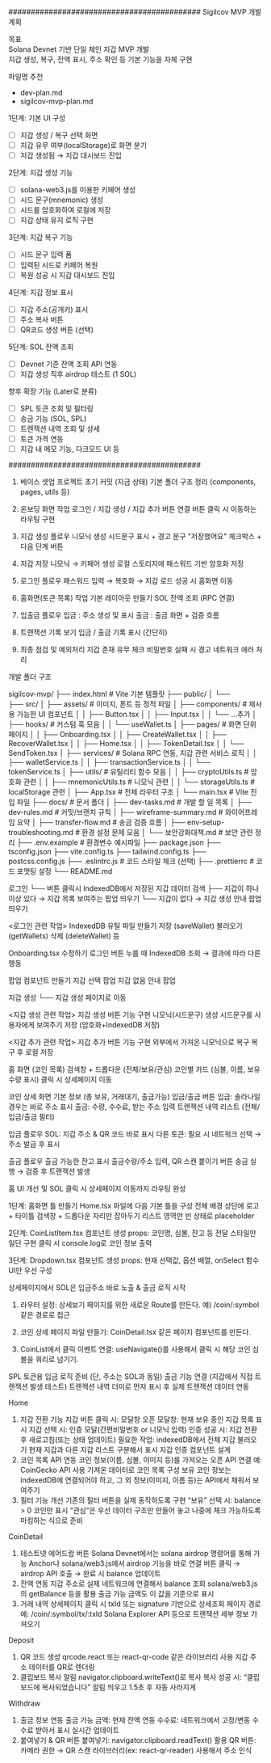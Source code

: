 ###########################################
Sigilcov MVP 개발 계획

목표  
Solana Devnet 기반 단일 체인 지갑 MVP 개발  
지갑 생성, 복구, 잔액 표시, 주소 확인 등 기본 기능을 자체 구현

파일명 추천  
- dev-plan.md
- sigilcov-mvp-plan.md

1단계: 기본 UI 구성  
- [ ] 지갑 생성 / 복구 선택 화면
- [ ] 지갑 유무 여부(localStorage)로 화면 분기
- [ ] 지갑 생성됨 → 지갑 대시보드 진입

2단계: 지갑 생성 기능  
- [ ] solana-web3.js를 이용한 키페어 생성
- [ ] 시드 문구(mnemonic) 생성
- [ ] 시드를 암호화하여 로컬에 저장
- [ ] 지갑 상태 유지 로직 구현

3단계: 지갑 복구 기능  
- [ ] 시드 문구 입력 폼
- [ ] 입력된 시드로 키페어 복원
- [ ] 복원 성공 시 지갑 대시보드 진입

4단계: 지갑 정보 표시  
- [ ] 지갑 주소(공개키) 표시
- [ ] 주소 복사 버튼
- [ ] QR코드 생성 버튼 (선택)

5단계: SOL 잔액 조회  
- [ ] Devnet 기준 잔액 조회 API 연동
- [ ] 지갑 생성 직후 airdrop 테스트 (1 SOL)

향후 확장 기능 (Later로 분류)  
- [ ] SPL 토큰 조회 및 필터링
- [ ] 송금 기능 (SOL, SPL)
- [ ] 트랜잭션 내역 조회 및 상세
- [ ] 토큰 가격 연동
- [ ] 지갑 내 메모 기능, 다크모드 UI 등

###########################################

1. 베이스 셋업
프로젝트 초기 커밋 (지금 상태)
기본 폴더 구조 정리 (components, pages, utils 등)

2. 온보딩 화면 작업
로그인 / 지갑 생성 / 지갑 추가 버튼 연결
버튼 클릭 시 이동하는 라우팅 구현

3. 지갑 생성 플로우
니모닉 생성
시드문구 표시 + 경고 문구
"저장했어요" 체크박스 + 다음 단계 버튼

4. 지갑 저장
니모닉 → 키페어 생성
로컬 스토리지에 패스워드 기반 암호화 저장

5. 로그인 플로우
패스워드 입력 → 복호화 → 지갑 로드
성공 시 홈화면 이동

6. 홈화면(토큰 목록) 작업
기본 레이아웃 만들기
SOL 잔액 조회 (RPC 연결)

7. 입출금 플로우
입금 : 주소 생성 및 표시
출금 : 출금 화면 + 검증 흐름

8. 트랜잭션 기록 보기
입금 / 출금 기록 표시 (간단히)

9. 최종 점검 및 예외처리
지갑 존재 유무 체크
비밀번호 실패 시 경고
네트워크 에러 처리

개발 폴더 구조

sigilcov-mvp/
├── index.html    # Vite 기본 템플릿
├── public/
│   └──         
├── src/
│   ├── assets/                # 이미지, 폰트 등 정적 파일
│   ├── components/            # 재사용 가능한 UI 컴포넌트
│   │   ├── Button.tsx
│   │   ├── Input.tsx
│   │   └── ...추가
│   ├── hooks/                 # 커스텀 훅 모음
│   │   └── useWallet.ts
│   ├── pages/                 # 화면 단위 페이지
│   │   ├── Onboarding.tsx
│   │   ├── CreateWallet.tsx
│   │   ├── RecoverWallet.tsx
│   │   ├── Home.tsx
│   │   ├── TokenDetail.tsx
│   │   └── SendToken.tsx
│   ├── services/              # Solana RPC 연동, 지갑 관련 서비스 로직
│   │   ├── walletService.ts
│   │   ├── transactionService.ts
│   │   └── tokenService.ts
│   ├── utils/                 # 유틸리티 함수 모음
│   │   ├── cryptoUtils.ts      # 암호화 관련
│   │   ├── mnemonicUtils.ts    # 니모닉 관련
│   │   └── storageUtils.ts     # localStorage 관련
│   ├── App.tsx                # 전체 라우터 구조
│   └── main.tsx               # Vite 진입 파일
├── docs/                      # 문서 폴더
│   ├── dev-tasks.md            # 개발 할 일 목록
│   ├── dev-rules.md            # 커밋/브랜치 규칙
│   ├── wireframe-summary.md    # 와이어프레임 요약
│   ├── transfer-flow.md        # 송금 검증 흐름
│   ├── env-setup-troubleshooting.md # 환경 설정 문제 모음
│   └── 보안강화대책.md         # 보안 관련 정리
├── .env.example                # 환경변수 예시파일
├── package.json
├── tsconfig.json
├── vite.config.ts
├── tailwind.config.ts
├── postcss.config.js
├── .eslintrc.js                # 코드 스타일 체크 (선택)
├── .prettierrc                 # 코드 포맷팅 설정
└── README.md


로그인
└── 버튼 클릭시 IndexedDB에서 저장된 지갑 데이터 검색
    ├── 지갑이 하나 이상 있다 → 지갑 목록 보여주는 팝업 띄우기
    └── 지갑이 없다 → 지갑 생성 안내 팝업 띄우기

<로그인 관련 작업>
IndexedDB 유틸 파일 만들기
    저장 (saveWallet)
    불러오기 (getWallets)
    삭제 (deleteWallet) 등

Onboarding.tsx 수정하기
    로그인 버튼 누를 때 IndexedDB 조회 → 결과에 따라 다른 행동

팝업 컴포넌트 만들기
    지갑 선택 팝업
    지갑 없음 안내 팝업

지갑 생성
└── 지갑 생성 페이지로 이동

<지갑 생성 관련 작업>
지갑 생성 버튼 기능 구현
	니모닉(시드문구) 생성
	시드문구를 사용자에게 보여주기
	저장 (암호화+IndexedDB 저장)

<지갑 추가 관련 작업>
지갑 추가 버튼 기능 구현
	외부에서 가져온 니모닉으로 복구
	복구 후 로컬 저장

홈 화면 (코인 목록)
    검색창 + 드롭다운 (전체/보유/관심)
    코인별 카드 (심볼, 이름, 보유수량 표시)
    클릭 시 상세페이지 이동

코인 상세 화면
    기본 정보 (총 보유, 거래대기, 출금가능)
    입금/출금 버튼
    입금: 솔라나일 경우는 바로 주소 표시
    출금: 수량, 수수료, 받는 주소 입력
    트랜잭션 내역 리스트 (전체/입금/출금 필터)

입금 플로우
    SOL: 지갑 주소 & QR 코드 바로 표시
    다른 토큰: 필요 시 네트워크 선택 → 주소 발급 후 표시

출금 플로우
    출금 가능한 잔고 표시
    출금수량/주소 입력, QR 스캔 붙이기 버튼
    송금 실행 → 검증 후 트랜잭션 발생


홈 UI 개선 및 SOL 클릭 시 상세페이지 이동까지 라우팅 완성

1단계: 홈화면 틀 만들기
	Home.tsx 파일에 다음 기본 틀을 구성
	전체 배경
	상단에 로고 + 타이틀
	검색창 + 드롭다운 자리만 잡아두기
	리스트 영역만 빈 상태로 placeholder

2단계: CoinListItem.tsx 컴포넌트 생성
	props: 코인명, 심볼, 잔고 등 전달
	스타일만 일단 구현
	클릭 시 console.log로 코인 정보 출력

3단계: Dropdown.tsx 컴포넌트 생성
	props: 현재 선택값, 옵션 배열, onSelect 함수
	UI만 우선 구성

상세페이지에서 SOL은 입금주소 바로 노출 & 출금 로직 시작

1.	라우터 설정:
    상세보기 페이지를 위한 새로운 Route를 만든다.
    예) /coin/:symbol 같은 경로로 접근

2.	코인 상세 페이지 파일 만들기:
    CoinDetail.tsx 같은 페이지 컴포넌트를 만든다.

3.	CoinList에서 클릭 이벤트 연결:
    useNavigate()를 사용해서 클릭 시 해당 코인 심볼을 쿼리로 넘기기.

SPL 토큰용 입금 로직 준비 (단, 주소는 SOL과 동일)
출금 기능 연결 (지갑에서 직접 트랜잭션 발생 테스트)
트랜잭션 내역 더미로 먼저 표시 후 실제 트랜잭션 데이터 연동


Home
1.	지갑 전환 기능
	지갑 버튼 클릭 시: 모달창 오픈
	모달창:
	현재 보유 중인 지갑 목록 표시
	지갑 선택 시: 인증 모달(간편비밀번호 or 니모닉 입력)
	인증 성공 시: 지갑 전환 후 새로고침(또는 상태 업데이트)
	필요한 작업:
	indexedDB에서 전체 지갑 불러오기
	현재 지갑과 다른 지갑 리스트 구분해서 표시
	지갑 인증 컴포넌트 설계
2.	코인 목록 API 연동
	코인 정보(이름, 심볼, 이미지 등)를 가져오는 오픈 API 연결
	예: CoinGecko API 사용
	가져온 데이터로 코인 목록 구성
	보유 코인 정보는 indexedDB에 연결되어야 하고, 그 외 정보(이미지, 이름 등)는 API에서 채워서 보여주기
3.	필터 기능 개선
	기존의 필터 버튼을 실제 동작하도록 구현
	“보유” 선택 시: balance > 0 코인만 표시
	“관심”은 우선 데이터 구조만 만들어 놓고 나중에 체크 가능하도록 마킹하는 식으로 준비

CoinDetail
1.	테스트넷 에어드랍 버튼
	Solana Devnet에서는 solana airdrop 명령어를 통해 가능
	Anchor나 solana/web3.js에서 airdrop 기능을 바로 연결
	버튼 클릭 → airdrop API 호출 → 완료 시 balance 업데이트
2.	잔액 연동
	지갑 주소로 실제 네트워크에 연결해서 balance 조회
	solana/web3.js의 getBalance 등을 활용
	출금 가능 금액도 이 값을 기준으로 표시
3.	거래 내역 상세페이지
	클릭 시 txId 또는 signature 기반으로 상세조회
	페이지 경로 예: /coin/:symbol/tx/:txId
	Solana Explorer API 등으로 트랜잭션 세부 정보 가져오기

Deposit
1.	QR 코드 생성
	qrcode.react 또는 react-qr-code 같은 라이브러리 사용
	지갑 주소 데이터를 QR로 렌더링
2.	클립보드 복사 알림
	navigator.clipboard.writeText()로 복사
	복사 성공 시: “클립보드에 복사되었습니다” 알림 띄우고 1.5초 후 자동 사라지게

Withdraw
1.	출금 정보 연동
	출금 가능 금액: 현재 잔액 연동
	수수료: 네트워크에서 고정/변동 수수료 받아서 표시
	실시간 업데이트
2.	붙여넣기 & QR 버튼
	붙여넣기: navigator.clipboard.readText() 활용
	QR 버튼: 카메라 권한 → QR 스캔 라이브러리(ex: react-qr-reader) 사용해서 주소 인식